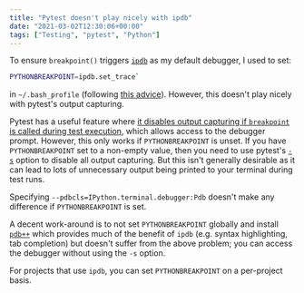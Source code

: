 ```yaml
---
title: "Pytest doesn't play nicely with ipdb"
date: "2021-03-02T12:30:06+00:00"
tags: ["Testing", "pytest", "Python"]
---
```


To ensure `breakpoint()` triggers [`ipdb`](https://github.com/gotcha/ipdb) as my
default debugger, I used to set:

```bash
PYTHONBREAKPOINT=ipdb.set_trace`
```

in `~/.bash_profile` (following
[this advice](https://www.andreagrandi.it/2018/10/16/using-ipdb-with-python-37-breakpoint/)).
However, this doesn't play nicely with pytest's output capturing.

Pytest has a useful feature where
[it disables output capturing if `breakpoint` is called during test execution](https://docs.pytest.org/en/stable/usage.html#setting-breakpoints),
which allows access to the debugger prompt. However, this only works if
`PYTHONBREAKPOINT` is unset. If you have `PYTHONBREAKPOINT` set to a non-empty
value, then you need to use pytest's
[`-s`](https://docs.pytest.org/en/reorganize-docs/new-docs/user/commandlineuseful.html#s-capture-no)
option to disable all output capturing. But this isn't generally desirable as it
can lead to lots of unnecessary output being printed to your terminal during
test runs.

Specifying `--pdbcls=IPython.terminal.debugger:Pdb` doesn't make any difference
if `PYTHONBREAKPOINT` is set.

A decent work-around is to not set `PYTHONBREAKPOINT` globally and install
[`pdb++`](https://pypi.org/project/pdbpp/) which provides much of the benefit of
`ipdb` (e.g. syntax highlighting, tab completion) but doesn't suffer from the
above problem; you can access the debugger without using the `-s` option.

For projects that use `ipdb`, you can set `PYTHONBREAKPOINT` on a per-project
basis.
